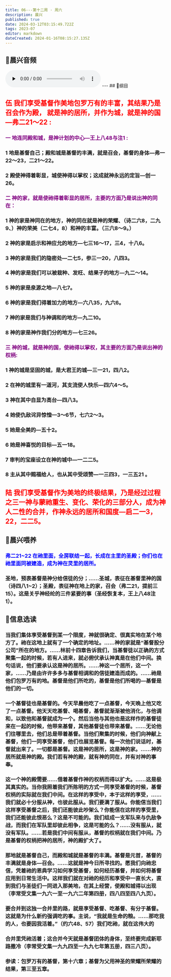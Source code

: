 ```yaml
---
title: 06---第十二周 · 周六
description: 晨兴
published: true
date: 2024-03-12T03:15:49.722Z
tags: 2023-07
editor: markdown
dateCreated: 2024-01-16T08:15:27.135Z
---
```


## 🎵晨兴音频
<audio id="audio" controls="" preload="none">
      <source id="mp3" src="/2023-07/week12/week12day6.mp3">
</audio>
---
## 📖纲目

## <font color=red>伍 我们享受基督作美地包罗万有的丰富，其结果乃是召会作为殿， 就是神的居所，并作为城，就是神的国—弗二21～22 :</font>

### <font color=purple>一 地连同殿和城，是神计划的中心—王上八48与注1 :</font>

### 1 地是基督自己；殿和城是基督的丰满，就是召会，基督的身体—弗一22～23，二21～22。

### 2 殿使神得着彰显，城使神得以掌权；这成就神永远的定旨—创一26。

### <font color=purple>二 神的家，就是使祂得着彰显的居所，主要的方面乃是说出神的同在：</font>

### 1 神的家是神同在的地方，神的同在就是神的荣耀、（诗二六8，二九9、）神的荣美（二七4，8）和神的丰富。（三六8～9。）

### 2 神的家是启示和神应允的地方—七三16～17，三4，十八6。

### 3 神的家是我们的隐密处—二七5，参三一20，八四3。

### 4 神的家是我们可以被栽种、发旺、结果子的地方—九二～14。

### 5 神的家是泉源之地—八七7。

### 6 神的家是我们得着加力的地方—六八35，九六6。

### 7 神的家是我们与神调和的地方—九二10。

### 8 神的家是神作我们分的地方—七三26。

### <font color=purple>三 神的城，就是神的国，使祂得以掌权，其主要的方面乃是说出神的权柄:</font>

### 1 神的城是坚固的城，是大君王的城—三一21，四八2。

### 2 在神的城里有一道河，其支流使人快乐—四六4～5。

### 3 神在其中自显为高台—四八3。

### 4 她使仇敌诧异惊惶—3～6节，七六2～3。

### 5 她是全美的—五十2。

### 6 她是神喜悦的目标—五一18。

### 7 审判的宝座设立在神的城中—一二二5。

### 8 主从其中赐福给人，也从其中受颂赞—一三四3，一三五21 。

## <font color=red>陆 我们享受基督作为美地的终极结果，乃是经过过程之三一神与蒙祂重生、变化、荣化的三部分人，成为神人二性的合并，作神永远的居所和国度—启二一3，22，二二5。</font>

## 📖晨兴喂养

### <font color=blue>弗二21~22    在祂里面，全房联结一起，长成在主里的圣殿；你们也在祂里面同被建造，成为神在灵里的居所。</font>

### 圣地，预表基督是神分给信徒的分；……圣城，表征在基督里神的国（诗四八1~2）；圣殿，表征神在地上的家，召会（弗二21，提前三15）。这是关乎神经纶的三件紧要的事（圣经恢复本，王上八48注1）。

## 📖信息选读

### 当我们集体享受基督到某一个限度，神就很确定、很真实地在某个地方了。祂在这地上就有了一个确定的地址。……神的家就是“基督股分公司”所在的地方。……林前十四章告诉我们，当基督徒以正确的方式聚集一起的时候，若有人进来，就必俯伏承认神真是在他们中间。换句话说，他们要承认这是神的居所。……神这一个居所，这一个家，……乃是由许许多多与基督相调和的信徒建造而成的。……祂是他们包罗万有的地。基督是他们所吃的，基督是他们所喝的—基督是他们的一切。

### 一个基督徒也是基督的。今天早晨他吃了一点基督，今天晚上他又吃了一点基督。他天天吃基督、喝基督，基督就渐渐被他消化，与他调和，以致他和基督就成为一个。然后当他与其他也是这样作的基督徒来在一起的时候，他带来基督，其他基督徒也带来基督。……无论他们往哪里去，他们总是带着基督。当他们聚集的时候，他们向神献上基督，他们一同享受基督，他们也展览基督。每一次他们说话时，基督就出来了。一切都是基督。这是神的居所，这是神的家。……神的居所就是神的殿。我们若有神的殿，就有神的同在，并有对神的事奉。

### 这一个神的殿需要……借着基督作神的权柄而得以扩大。……这是极其真实的。当你我照着我们所陈明的方式一同享受基督的时候，基督权柄的实际就在我们中间。在这样的享受中，本于这样的享受，……我们就必十分服从神，也彼此服从。我们要满了服从。你能信当我们这样享受基督之后，我们还能彼此吵架么？你能信在这样的享受里，我们还能彼此恨恶么？这是不可能的。我们组成一支军队来与仇敌争战，而我们在军队里却彼此相争，这是可能的么？……没有服从，就没有军队。……若是我们中间有服从，基督的权柄就在我们中间。乃是基督的权柄把神的居所，神的殿扩大了。

### 那地就是基督自己，而殿和城就是基督的丰满。基督是元首，基督的丰满就是身体—召会。……这就是神今日所寻找的。愿我们向祂忠信，凭着祂的恩典学习如何享受基督，如何经历基督，并如何将基督应用到日常生活中。这样我们就在对祂的经历和享受中一直长大，直到我们与圣徒们一同进入那美地，在其上经营，使殿和城得以出现（李常受文集一九六一至一九六二年第四册，四八四至四八九页）。

### 要合并到这独一合并里的路，就是享受基督、吃基督、有分于基督。这就是为什么新约强调吃的事。主说，“我就是生命的粮。……那吃我的人，也要因我活着。”（约六48、57）我们吃祂，就在这伟大的

### 合并里凭祂活着；这合并今天就是基督团体的身体，至终要完成新耶路撒冷（李常受文集一九九四至一九九七年第五册，四三八页）。

### 参读：包罗万有的基督，第十六章；基督为父用神圣的荣耀所荣耀的结果，第三至五章。
<!-- Google tag (gtag.js) -->
<script async src="https://www.googletagmanager.com/gtag/js?id=G-1P8709Z16T"></script>
<script>
  window.dataLayer = window.dataLayer || [];
  function gtag(){dataLayer.push(arguments);}
  gtag('js', new Date());

  gtag('config', 'G-1P8709Z16T');
</script>